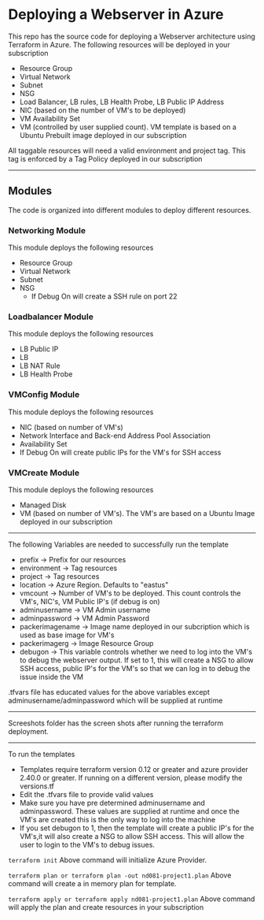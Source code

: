 # Deploying a Webserver in Azure

This repo has the source code for deploying a Webserver architecture using Terraform in Azure. The following resources will be deployed in your subscription
- Resource Group
- Virtual Network
- Subnet
- NSG
- Load Balancer, LB rules, LB Health Probe, LB Public IP Address
- NIC (based on the number of VM's to be deployed)
- VM Availability Set
- VM (controlled by user supplied count). VM template is based on a Ubuntu Prebuilt image deployed in our subscription

All taggable resources will need a valid environment and project tag. This tag is enforced by a Tag Policy deployed in our subscription

---
## Modules
The code is organized into different modules to deploy different resources.

### Networking Module
This module deploys the following resources
- Resource Group
- Virtual Network
- Subnet
- NSG
  - If Debug On will create a SSH rule on port 22

### Loadbalancer Module
This module deploys the following resources
- LB Public IP
- LB 
- LB NAT Rule
- LB Health Probe

### VMConfig Module
This module deploys the following resources
- NIC (based on number of VM's)
- Network Interface and Back-end Address Pool Association
- Availability Set
- If Debug On will create public IPs for the VM's for SSH access

### VMCreate Module
This module deploys the following resources
- Managed Disk
- VM (based on number of VM's). The VM's are based on a Ubuntu Image deployed in our subscription

---
The following Variables are needed to successfully run the template
- prefix -> Prefix for our resources
- environment -> Tag resources
- project -> Tag resources
- location -> Azure Region. Defaults to "eastus"
- vmcount -> Number of VM's to be deployed. This count controls the VM's, NIC's, VM Public IP's (if debug is on)
- adminusername -> VM Admin username
- adminpassword -> VM Admin Password
- packerimagename -> Image name deployed in our subcription which is used as base image for VM's
- packerimagerg -> Image Resource Group
- debugon -> This variable controls whether we need to log into the VM's to debug the webserver output. If set to 1, this will create a NSG to allow SSH access, public IP's for the VM's so that we can log in to debug the issue inside the VM

.tfvars file has educated values for the above variables except adminusername/adminpassword which will be supplied at runtime

---
Screeshots folder has the screen shots after running the terraform deployment.

---
To run the templates
- Templates require terraform version 0.12 or greater and azure provider 2.40.0 or greater. If running on a different version, please modify the versions.tf
- Edit the .tfvars file to provide valid values
- Make sure you have pre determined adminusername and adminpassword. These values are supplied at runtime and once the VM's are created this is the only way to log into the machine
- If you set debugon to 1, then the template will create a public IP's for the VM's,it will also create a NSG to allow SSH access. This will allow the user to login to the VM's to debug issues. 

`terraform init`
  Above command will initialize Azure Provider. 

`terraform plan or terraform plan -out nd081-project1.plan`
  Above command will create a in memory plan for template.

`terraform apply or terraform apply nd081-project1.plan`
  Above command will apply the plan and create resources in your subscription